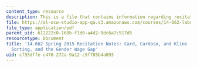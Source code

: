 ```yaml
---
content_type: resource
description: This is a file that contains information regarding recitation 11.
file: https://ol-ocw-studio-app-qa.s3.amazonaws.com/courses/14-662-labor-economics-ii-spring-2015/cf93dffec476272a9a12c9f785b4a093_MIT14_662S15_Recitation11.pdf
file_type: application/pdf
parent_uid: 612222c0-168b-f1d0-a4d2-9dc6a7c517d5
resourcetype: Document
title: '14.662 Spring 2015 Recitation Notes: Card, Cardoso, and Kline (2014): Bargaining,
  Sorting, and the Gender Wage Gap'
uid: cf93dffe-c476-272a-9a12-c9f785b4a093
---
```


